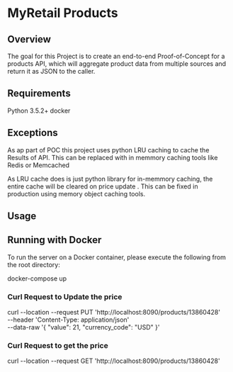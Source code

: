 # MyRetail Products

## Overview
The goal for this Project is to create an end-to-end Proof-of-Concept for a products API, which will aggregate product data from multiple sources and return it as JSON to the 
caller.

## Requirements
Python 3.5.2+
docker

## Exceptions
As ap part of POC this project uses python LRU caching to cache the Results of API. This can be replaced with in memmory caching tools like Redis or Memcached

As LRU cache does is just python library for in-memmory caching, the entire cache will be cleared on price update . This can be fixed in production using memory object caching tools. 



## Usage


## Running with Docker

To run the server on a Docker container, please execute the following from the root directory:

docker-compose up

### Curl Request to Update the price

curl --location --request PUT 'http://localhost:8090/products/13860428' \
--header 'Content-Type: application/json' \
--data-raw '{
  "value": 21,
  "currency_code": "USD"
}'

### Curl Request to get the price 


curl --location --request GET 'http://localhost:8090/products/13860428'





